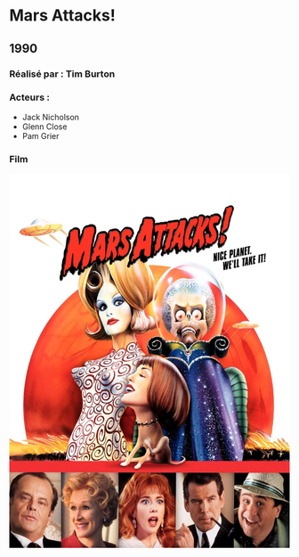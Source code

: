 # Mars Attacks!

  ## 1990

  ### Réalisé par : Tim Burton
  
  ### Acteurs :
  -	Jack Nicholson
  - Glenn Close
  - Pam Grier

  ### Film
  ![alt text](https://github.com/marcelagondro/Films-TinBurton/blob/main/img/p18776_p_v10_ah.jpg "Github img")
 
